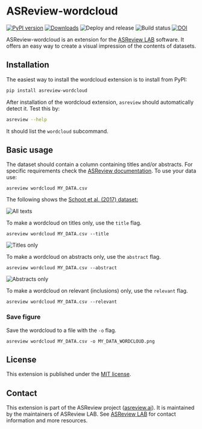 # ASReview-wordcloud

[![PyPI version](https://badge.fury.io/py/asreview-wordcloud.svg)](https://badge.fury.io/py/asreview-wordcloud) [![Downloads](https://pepy.tech/badge/asreview-wordcloud)](https://pepy.tech/project/asreview-wordcloud) ![Deploy and release](https://github.com/asreview/asreview-wordcloud/workflows/Deploy%20and%20release/badge.svg) ![Build status](https://github.com/asreview/asreview-wordcloud/workflows/test-suite/badge.svg) [![DOI](https://zenodo.org/badge/DOI/10.5281/zenodo.4672241.svg)](https://doi.org/10.5281/zenodo.4672241)


ASReview-wordcloud is an extension for the [ASReview
LAB](https://github.com/asreview/asreview) software. It offers an easy way to
create a visual impression of the contents of datasets.

## Installation

The easiest way to install the wordcloud extension is to install from PyPI:

``` bash
pip install asreview-wordcloud
```

After installation of the wordcloud extension, `asreview` should automatically
detect it. Test this by:

```bash
asreview --help
```

It should list the `wordcloud` subcommand.

## Basic usage

The dataset should contain a column containing titles and/or abstracts.
For specific requirements check the [ASReview documentation](https://asreview.readthedocs.io/en/latest/intro/datasets.html).
To use your data use:

```
asreview wordcloud MY_DATA.csv
```

The following shows the [Schoot et al. (2017) dataset:](https://asreview.readthedocs.io/en/latest/intro/datasets.html#benchmark-datasets)

![All texts](https://github.com/asreview/asreview-wordcloud/blob/main/figures/ptsd_all.png?raw=true)

To make a wordcloud on titles only, use the `title` flag.

```
asreview wordcloud MY_DATA.csv --title
```

![Titles only](https://github.com/asreview/asreview-wordcloud/blob/main/figures/ptsd_title.png?raw=true)

To make a wordcloud on abstracts only, use the `abstract` flag.

```
asreview wordcloud MY_DATA.csv --abstract
```

![Abstracts only](https://github.com/asreview/asreview-wordcloud/blob/main/figures/ptsd_abstract.png?raw=true)

To make a wordcloud on relevant (inclusions) only, use the `relevant` flag.

```
asreview wordcloud MY_DATA.csv --relevant
```

### Save figure

Save the wordcloud to a file with the `-o`  flag.

```
asreview wordcloud MY_DATA.csv -o MY_DATA_WORDCLOUD.png
```

## License

This extension is published under the [MIT license](/LICENSE).

## Contact

This extension is part of the ASReview project ([asreview.ai](https://asreview.ai)). It is maintained by the
maintainers of ASReview LAB. See [ASReview
LAB](https://github.com/asreview/asreview) for contact information and more
resources.
